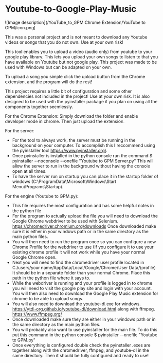 # Youtube-to-Google-Play-Music

![Image description](/YouTube_to_GPM Chrome Extension/YouTube to GPM/icon.png)

This was a personal project and is not meant to download any Youtube videos or songs that you do not own. Use at your own risk!

This tool enables you to upload a video (audio only) from youtube to your google play library. This lets you upload your own songs to listen to that you have available on Youtube but not google play. This project was made to be used with Windows but can be adapted on your own.

To upload a song you simple click the upload button from the Chrome extension, and the program will do the rest!

This project requires a little bit of configuration and some other dependencies not included in the project! Use at your own risk. It is also designed to be used with the pyinstaller package if you plan on using all the components together seemlessly.

For the Chrome Extension:
  Simply download the folder and enable developer mode in chrome. Then just upload the extension.
  
For the server:
  - For the tool to always work, the server must be running in the background on your computer. To accomplish this I reccommend using the     pyinstaller tool https://www.pyinstaller.org/.
  - Once pyinstaller is installed in the python console run the command $ pyinstaller --noconsole --onefile "Youtube to GPM Server.py"
    This will allow the server to run in the background without having the console open at all times.
  - To have the server run on startup you can place it in the startup folder of windows (C:\ProgramData\Microsoft\Windows\Start         Menu\Programs\Startup).
  
For the engine (Youtube to GPM.py):
  - This file requires the most configuration and has some helpful notes in the python file
  - For the program to actually upload the file you will need to download the Google Chrome webdriver to be used with Selenium. https://chromedriver.chromium.org/downloads Once downloaded make sure it is either in your windows path or in the same directory as the main python files.
  - You will then need to run the program once so you can configure a new Chrome Profile for the webdriver to use (If you configure it to   use your existing chrome profile it will not work while you have your normal Google Chrome open.
  - Next you will need to find the chromedriver user profile located in C:/users/your name/AppData/Local/Google/Chrome/User Data/(profile) It should be in a separate folder than your normal Chrome. Place this path in the python file where it says to.
  - While the webdriver is running and your profile is logged in to chrome you will need to visit the google play site and login with     your account. You will then also need to download the Google Play Music extension for chrome to be able to upload songs.
  - You will also need to download the youtube-dl.exe for windows. https://ytdl-org.github.io/youtube-dl/download.html along with ffmpeg. https://www.ffmpeg.org/
  - Once downloaded make sure they are either in your windows path or in the same directory as the main python files.
  - You will probably also want to use pyinstaller for the main file. To do this put this command in the python console $ pyinstaller --onefile "Youtube to GPM.py"
  - Once everything is configured double check the pyinstaller .exes are together along with the chromedriver, ffmpeg, and youtube-dl in the same directory. Then it should be fully configured and ready to use!
